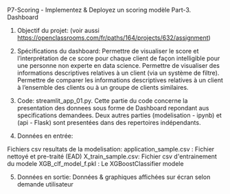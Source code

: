 P7-Scoring - Implementez & Deployez un scoring modèle
Part-3. Dashboard

1. Objectif du projet: (voir aussi https://openclassrooms.com/fr/paths/164/projects/632/assignment)

2. Spécifications du dashboard: Permettre de visualiser le score et l’interprétation de ce score pour chaque client de façon intelligible pour une personne non experte en data science. Permettre de visualiser des informations descriptives relatives à un client (via un système de filtre). Permettre de comparer les informations descriptives relatives à un client à l’ensemble des clients ou à un groupe de clients similaires.

3. Code: streamlit_app_01.py. Cette partie du code concerne la presentation des donnees sous forme de Dashboard repondant aus specifications demandees. Deux autres parties (modelisation - ipynb) et (api - Flask) sont presentées dans des repertoires indépendants.

4. Données en entrée:

Fichiers csv resultats de la modelisation:
  application_sample.csv : Fichier nettoyé et pre-traité (EAD) 
  X_train_sample.csv: Fichier csv d'entrainement du modele 
  XGB_clf_model_f.pkl : Le XGBoostClassifier modele

5. Données en sortie:
Données & graphiques affichées sur écran selon demande utilisateur

